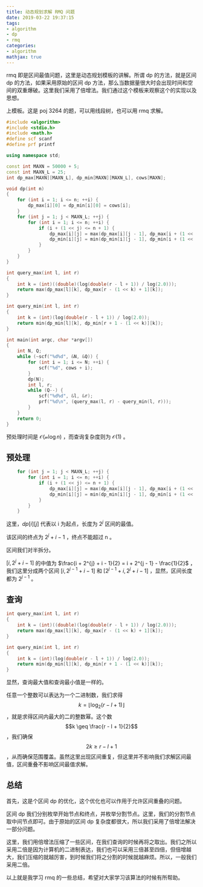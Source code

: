 ```yaml
---
title: 动态规划求解 RMQ 问题
date: 2019-03-22 19:37:15
tags:
- algorithm
- dp
- rmq
categories:
- algorithm
mathjax: true
---
```


rmq 即是区间最值问题，这里是动态规划模板的讲解。所谓 dp 的方法，就是区间 dp 的方法，如果采用原始的区间 dp 方法，那么当数据量很大时会出现时间和空间的双重爆破。这里我们采用了倍增法。我们通过这个模板来观察这个的实现以及思想。

<!--more-->

上模板。这是 poj 3264 的题，可以用线段树，也可以用 rmq 求解。
``` cpp
#include <algorithm>
#include <stdio.h>
#include <math.h>
#define scf scanf
#define prf printf

using namespace std;

const int MAXN = 50000 + 5;
const int MAXN_L = 25;
int dp_max[MAXN][MAXN_L], dp_min[MAXN][MAXN_L], cows[MAXN];

void dp(int n)
{
    for (int i = 1; i <= n; ++i) {
        dp_max[i][0] = dp_min[i][0] = cows[i];
    }
    for (int j = 1; j < MAXN_L; ++j) {
        for (int i = 1; i <= n; ++i) {
            if (i + (1 << j) <= n + 1) {
                dp_max[i][j] = max(dp_max[i][j - 1], dp_max[i + (1 << (j - 1)) ][j - 1]);
                dp_min[i][j] = min(dp_min[i][j - 1], dp_min[i + (1 << (j - 1))][j - 1]);
            }
        }
    }
}

int query_max(int l, int r)
{
    int k = (int)((double)(log(double(r - l + 1)) / log(2.0)));
    return max(dp_max[l][k], dp_max[r - (1 << k) + 1][k]);
}

int query_min(int l, int r)
{
    int k = (int)(log(double(r - l + 1)) / log(2.0));
    return min(dp_min[l][k], dp_min[r + 1 - (1 << k)][k]);
}

int main(int argc, char *argv[])
{
    int N, Q;
    while (~scf("%d%d", &N, &Q)) {
        for (int i = 1; i <= N; ++i) {
            scf("%d", cows + i);
        }
        dp(N);
        int l, r;
        while (Q--) {
            scf("%d%d", &l, &r);
            prf("%d\n", (query_max(l, r) - query_min(l, r)));
        }
    }
    return 0;
}

```

预处理时间是 $\mathcal{O}(\mathcal{n}\log n)$ ，而查询复杂度则为 $\mathcal{O}(\mathcal{1})$ 。

## 预处理

``` cpp
    for (int j = 1; j < MAXN_L; ++j) {
        for (int i = 1; i <= n; ++i) {
            if (i + (1 << j) <= n + 1) {
                dp_max[i][j] = max(dp_max[i][j - 1], dp_max[i + (1 << (j - 1)) ][j - 1]);
                dp_min[i][j] = min(dp_min[i][j - 1], dp_min[i + (1 << (j - 1))][j - 1]);
            }
        }
    }
```

这里，$dp[i][j]$ 代表以 i 为起点，长度为 $2^{j}$ 区间的最值。

该区间的终点为 $2^{j} + i - 1$ ，终点不能超过 n 。

区间我们对半拆分。

$[i, 2^{j} + i - 1]$ 的中值为 $\frac{i + 2^{j} + i - 1}{2} = i + 2^{j - 1} - \frac{1}{2}$ ，我们这里分成两个区间 $[i, 2^{j - 1} + i - 1]$ 和 $[2^{j - 1} + i, 2^{j} + i - 1]$ ，显然，区间长度都为 $2^{j - 1}$ 。

## 查询

```cpp
int query_max(int l, int r)
{
    int k = (int)((double)(log(double(r - l + 1)) / log(2.0)));
    return max(dp_max[l][k], dp_max[r - (1 << k) + 1][k]);
}

int query_min(int l, int r)
{
    int k = (int)(log(double(r - l + 1)) / log(2.0));
    return min(dp_min[l][k], dp_min[r + 1 - (1 << k)][k]);
}
```

显然，查询最大值和查询最小值是一样的。

任意一个整数可以表达为一个二进制数，我们求得 $$k=\lfloor \log_2{(r - l + 1)} \rfloor$$ ，就是求得区间内最大的二的整数幂。这个数 $$k \geq \frac{r - l + 1}{2}$$ ，我们确保 $$2k \geq r - l + 1$$ ，从而确保范围覆盖。虽然这里出现区间重复，但这里并不影响我们求解区间最值，区间重叠不影响区间最值求解。

## 总结

首先，这是个区间 dp 的优化，这个优化也可以作用于允许区间重叠的问题。

区间 dp 我们分别枚举开始节点和终点，并枚举分割节点。这里，我们的分割节点取中间节点即可。由于原始的区间 dp 复杂度都很大，所以我们采用了倍增法解决一部分问题。

这里，我们用倍增法压缩了一些区间，在我们查询的时候再将之取出。我们之所以采用二倍是因为计算机的二进制表达，我们也可以采用三倍甚至四倍，但倍增越大，我们压缩的就越厉害，到时候我们将之分割的时候就越麻烦。所以，一般我们采用二倍。

以上就是我学习 rmq 的一些总结，希望对大家学习该算法的时候有所帮助。